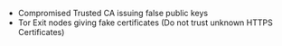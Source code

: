 - Compromised Trusted CA issuing false public keys
- Tor Exit nodes giving fake certificates (Do not trust unknown HTTPS Certificates)